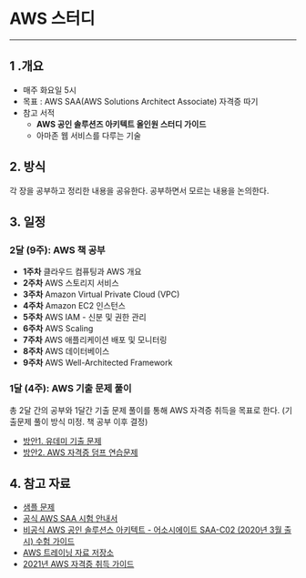 # AWS 스터디

---

## 1 .개요
- 매주 화요일 5시 
- 목표 : AWS SAA(AWS Solutions Architect Associate) 자격증 따기
- 참고 서적
  - **AWS 공인 솔루션즈 아키텍트 올인원 스터디 가이드**
  - 아마존 웹 서비스를 다루는 기술

## 2. 방식
각 장을 공부하고 정리한 내용을 공유한다.
공부하면서 모르는 내용을 논의한다.

## 3. 일정
### **2달 (9주)**:  AWS 책 공부
- **1주차** 클라우드 컴퓨팅과 AWS 개요
- **2주차** AWS 스토리지 서비스
- **3주차** Amazon Virtual Private Cloud (VPC)
- **4주차** Amazon EC2 인스턴스
- **5주차** AWS IAM - 신분 및 권한 관리
- **6주차** AWS Scaling
- **7주차** AWS 애플리케이션 배포 및 모니터링
- **8주차** AWS 데이터베이스
- **9주차** AWS Well-Architected Framework

### **1달 (4주)**:  AWS 기출 문제 풀이
총 2달 간의 공부와 1달간 기출 문제 풀이를 통해 AWS 자격증 취득을 목표로 한다.
(기출문제 풀이 방식 미정. 책 공부 이후 결정)
- [방안1. 유데미 기출 문제](https://www.udemy.com/course/aws-certified-solutions-architect-associate-amazon-practice-exams-saa-c03/)
- [방안2. AWS 자격증 덤프 연습문제](https://www.itdumpskr.com/AWS-Solutions-Associate-exam.html#)


## 4. 참고 자료
- [샘플 문제](https://d1.awsstatic.com/ko_KR/training-and-certification/docs-sa-assoc/AWS-Certified-Solutions-Architect-Associate_Sample-Questions.pdf)
- [공식 AWS SAA 시험 안내서](https://d1.awsstatic.com/ko_KR/training-and-certification/docs-sa-assoc/AWS-Certified-Solutions-Architect-Associate_Exam-Guide.pdf)
- [비공식 AWS 공인 솔루션스 아키텍트 - 어소시에이트 SAA-C02 (2020년 3월 출시) 수험 가이드](https://github.com/serithemage/AWSCertifiedSolutionsArchitectUnofficialStudyGuide)
- [AWS 트레이닝 자료 저장소](https://github.com/serithemage/AWS_class_resources)
- [2021년 AWS 자격증 취득 가이드](https://docs.google.com/presentation/d/1tsnHz01Qkd9tSRASv03PL3jqTP095DgvYLO0H2PwDnU/edit?usp=sharing)